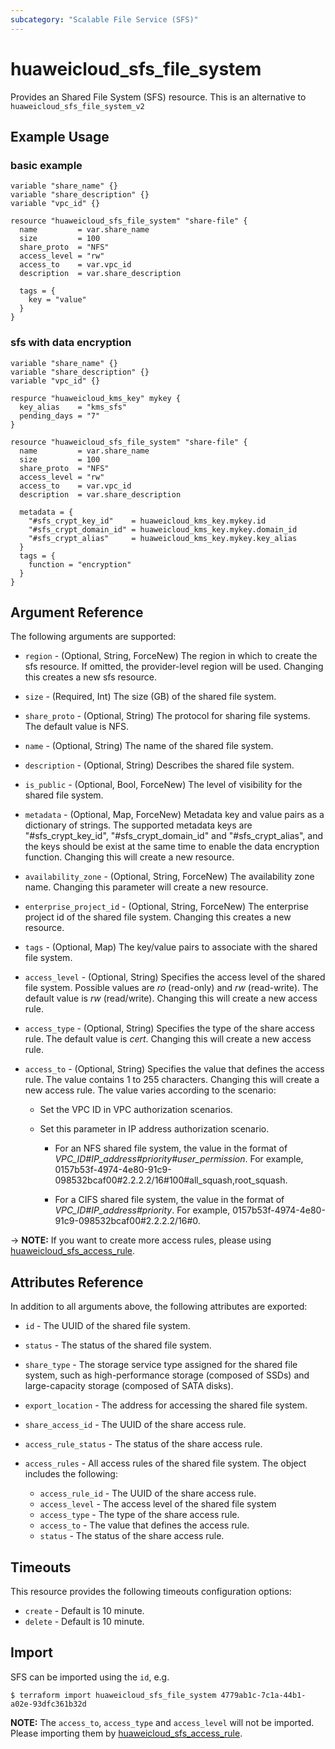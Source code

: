 ```yaml
---
subcategory: "Scalable File Service (SFS)"
---
```


# huaweicloud\_sfs\_file\_system

Provides an Shared File System (SFS) resource.
This is an alternative to `huaweicloud_sfs_file_system_v2`

## Example Usage

### basic example

```hcl
variable "share_name" {}
variable "share_description" {}
variable "vpc_id" {}

resource "huaweicloud_sfs_file_system" "share-file" {
  name         = var.share_name
  size         = 100
  share_proto  = "NFS"
  access_level = "rw"
  access_to    = var.vpc_id
  description  = var.share_description

  tags = {
    key = "value"
  }
}
```

### sfs with data encryption

```hcl
variable "share_name" {}
variable "share_description" {}
variable "vpc_id" {}

respurce "huaweicloud_kms_key" mykey {
  key_alias    = "kms_sfs"
  pending_days = "7"
}

resource "huaweicloud_sfs_file_system" "share-file" {
  name         = var.share_name
  size         = 100
  share_proto  = "NFS"
  access_level = "rw"
  access_to    = var.vpc_id
  description  = var.share_description

  metadata = {
    "#sfs_crypt_key_id"    = huaweicloud_kms_key.mykey.id
    "#sfs_crypt_domain_id" = huaweicloud_kms_key.mykey.domain_id
    "#sfs_crypt_alias"     = huaweicloud_kms_key.mykey.key_alias
  }
  tags = {
    function = "encryption"
  }
}
```

## Argument Reference
The following arguments are supported:

* `region` - (Optional, String, ForceNew) The region in which to create the sfs resource. If omitted, the provider-level region will be used. Changing this creates a new sfs resource.

* `size` - (Required, Int) The size (GB) of the shared file system.

* `share_proto` - (Optional, String) The protocol for sharing file systems. The default value is NFS.

* `name` - (Optional, String) The name of the shared file system.

* `description` - (Optional, String) Describes the shared file system.

* `is_public` - (Optional, Bool, ForceNew) The level of visibility for the shared file system.

* `metadata` - (Optional, Map, ForceNew) Metadata key and value pairs as a dictionary of strings.
    The supported metadata keys are "#sfs_crypt_key_id", "#sfs_crypt_domain_id" and "#sfs_crypt_alias",
    and the keys should be exist at the same time to enable the data encryption function.
    Changing this will create a new resource.

* `availability_zone` - (Optional, String, ForceNew) The availability zone name. Changing this parameter will create a new resource.

* `enterprise_project_id` - (Optional, String, ForceNew) The enterprise project id of the shared file system. Changing this creates a new resource.

* `tags` - (Optional, Map) The key/value pairs to associate with the shared file system.

* `access_level` - (Optional, String) Specifies the access level of the shared file system. Possible values are *ro* (read-only)
    and *rw* (read-write). The default value is *rw* (read/write). Changing this will create a new access rule.

* `access_type` - (Optional, String) Specifies the type of the share access rule. The default value is *cert*.
    Changing this will create a new access rule.

* `access_to` - (Optional, String) Specifies the value that defines the access rule. The value contains 1 to 255 characters.
    Changing this will create a new access rule. The value varies according to the scenario:
    - Set the VPC ID in VPC authorization scenarios.
    - Set this parameter in IP address authorization scenario.

        - For an NFS shared file system, the value in the format of *VPC_ID#IP_address#priority#user_permission*.
        For example, 0157b53f-4974-4e80-91c9-098532bcaf00#2.2.2.2/16#100#all_squash,root_squash.

        - For a CIFS shared file system, the value in the format of *VPC_ID#IP_address#priority*.
        For example, 0157b53f-4974-4e80-91c9-098532bcaf00#2.2.2.2/16#0.

-> **NOTE:** If you want to create more access rules, please using [huaweicloud_sfs_access_rule](https://www.terraform.io/docs/providers/huaweicloud/r/sfs_access_rule.html).


## Attributes Reference
In addition to all arguments above, the following attributes are exported:

* `id` - The UUID of the shared file system.

* `status` - The status of the shared file system.

* `share_type` - The storage service type assigned for the shared file system, such as high-performance
    storage (composed of SSDs) and large-capacity storage (composed of SATA disks).

* `export_location` - The address for accessing the shared file system.

* `share_access_id` - The UUID of the share access rule.

* `access_rule_status` - The status of the share access rule.

* `access_rules` - All access rules of the shared file system. The object includes the following:
    - `access_rule_id` - The UUID of the share access rule.
    - `access_level` - The access level of the shared file system
    - `access_type` - The type of the share access rule.
    - `access_to` - The value that defines the access rule.
    - `status` - The status of the share access rule.

## Timeouts
This resource provides the following timeouts configuration options:
- `create` - Default is 10 minute.
- `delete` - Default is 10 minute.

## Import

SFS can be imported using the `id`, e.g.

```
$ terraform import huaweicloud_sfs_file_system 4779ab1c-7c1a-44b1-a02e-93dfc361b32d
```

**NOTE:** The `access_to`, `access_type` and `access_level` will not be imported.
Please importing them by [huaweicloud_sfs_access_rule](https://www.terraform.io/docs/providers/huaweicloud/r/sfs_access_rule.html).
